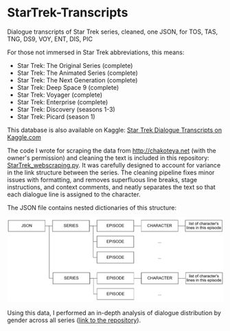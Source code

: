 # StarTrek-Transcripts
Dialogue transcripts of Star Trek series, cleaned, one JSON, for TOS, TAS, TNG, DS9, VOY, ENT, DIS, PIC

For those not immersed in Star Trek abbreviations, this means:
* Star Trek: The Original Series (complete)
* Star Trek: The Animated Series (complete)
* Star Trek: The Next Generation (complete)
* Star Trek: Deep Space 9 (complete)
* Star Trek: Voyager (complete)
* Star Trek: Enterprise (complete)
* Star Trek: Discovery (seasons 1-3)
* Star Trek: Picard (season 1)

This database is also available on Kaggle: [Star Trek Dialogue Transcripts on Kaggle.com](https://github.com/BirkoRuzicka/Star-Trek-Dialogue-Analysis)

The code I wrote for scraping the data from http://chakoteya.net (with the owner's permission) and cleaning the text is included in this repository: [StarTrek_webscraping.py](https://github.com/BirkoRuzicka/Star-Trek-Transcripts/blob/main/StarTrek_webscraping.py). It was carefully designed to account for variance in the link structure between the series. The cleaning pipeline fixes minor issues with formatting, and removes superfluous line breaks, stage instructions, and context comments, and neatly separates the text so that each dialogue line is assigned to the character.

The JSON file contains nested dictionaries of this structure:

![](https://github.com/BirkoRuzicka/Star-Trek-Transcripts/blob/main/json_structure.png)

Using this data, I performed an in-depth analysis of dialogue distribution by gender across all series ([link to the repository](https://github.com/BirkoRuzicka/Star-Trek-Dialogue-Analysis)).


